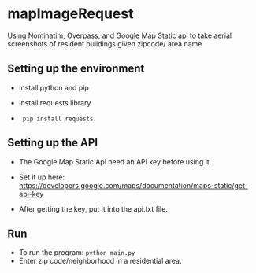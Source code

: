 # mapImageRequest

Using Nominatim, Overpass, and Google Map Static api to take aerial screenshots of resident buildings given zipcode/ area name

## Setting up the environment 

- install python and pip

- install requests library

- ` pip install requests`


## Setting up the API 

- The Google Map Static Api need an API key before using it.

- Set it up here: https://developers.google.com/maps/documentation/maps-static/get-api-key

- After getting the key, put it into the api.txt file.

## Run
- To run the program: `python main.py`
- Enter zip code/neighborhood in a residential area.

